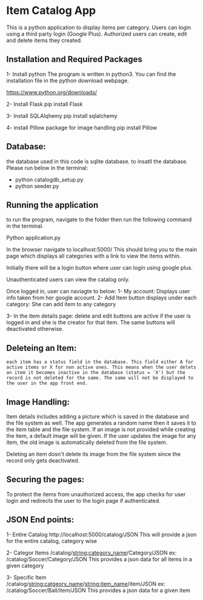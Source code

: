 Item Catalog App
======================

This is a python application to display items per category. Users can login using a third party login (Google Plus). Authorized users can create, edit and delete items they created.

Installation and Required Packages
----------------------------
1- Install python
The program is written in python3.
You can find the installation file in the python download webpage.

https://www.python.org/downloads/

2- Install Flask
	pip install Flask

3- Install SQLAlqhemy
	pip install sqlalchemy

4- install Pillow package for image handling
	pip install Pillow


Database:
----------------------------
the database used in this code is sqlite database. to insatll the database.
Please run below in the terminal:
 - python catalogdb_setup.py
 - python seeder.py


Running the application
----------------------------
to run the program, navigate to the folder then run the following command in the terminal.

Python application.py

In the browser navigate to localhost:5000/
This should bring you to the main page which displays all categories with a link to view the items within.

Initially there will be a login button where user can login using google plus.

Unauthenticated users can view the catalog only.

Once logged in, user can naviagte to below:
1- My account:
   Displays user info taken from her google account.
2- Add Item button displays under each category:
   She can add item to any category

3- In the item details page:
 delete and edit buttons are active if the user is logged in and she is the creator for that item. The same buttons will deactivated otherwise.

Deleteing an Item:
-----------------------------
 	each item has a status field in the database. This field either A for active items or X for non active ones. This means when the user delets an item it becomes inactive in the database (status = 'X') but the record is not deleted for the same. The same will not be displayed to the user in the app front end.


Image Handling:
-----------------------------
Item details includes adding a picture which is saved in the database and the file system as well. The app generates a random name then it saves it to the item table and the file system. If an image is not provided while creating the item, a default image will be given. If the user updates the image for any item, the old image is automatically deleted from the file system. 

Deleting an item dosn't delete its image from the file system since the record only gets deactivated.

Securing the pages:
------------------------------
To protect the items from unauthorized access, the app checks for user login and redirects the user to the login page if authenticated.


JSON End points:
-----------------------
1- Entire Catalog
http://localhost:5000/catalog/JSON
This will provide a json for the entire catalog, category wise

2- Categor Items
/catalog/<string:category_name>/Category/JSON
ex:
/catalog/Soccer/Category/JSON
This provides a json data for all items in a given category 

3- Specific Item
/catalog/<string:catgeory_name>/<string:item_name>/item/JSON
ex: 
/catalog/Soccer/Ball/item/JSON
This provides a json data for a given item
